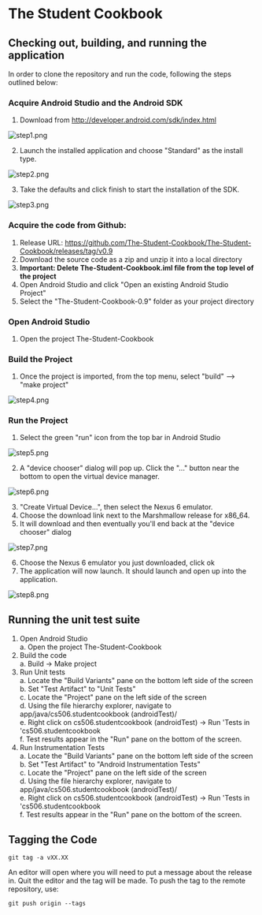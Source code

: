 # The Student Cookbook

## Checking out, building, and running the application

In order to clone the repository and run the code, following the steps outlined below:

### Acquire Android Studio and the Android SDK  
  1. Download from http://developer.android.com/sdk/index.html  
  
  ![step1.png](https://raw.githubusercontent.com/The-Student-Cookbook/The-Student-Cookbook/master/doc-img/step1.png)
  
  2. Launch the installed application and choose "Standard" as the install type.  
  
  ![step2.png](https://raw.githubusercontent.com/The-Student-Cookbook/The-Student-Cookbook/master/doc-img/step2.png)
  
  3. Take the defaults and click finish to start the installation of the SDK.
  
  ![step3.png](https://raw.githubusercontent.com/The-Student-Cookbook/The-Student-Cookbook/master/doc-img/step3.png)
  
### Acquire the code from Github:  
  1. Release URL: https://github.com/The-Student-Cookbook/The-Student-Cookbook/releases/tag/v0.9    
  2. Download the source code as a zip and unzip it into a local directory  
  3. **Important: Delete The-Student-Cookbook.iml file from the top level of the project**  
  4. Open Android Studio and click "Open an existing Android Studio Project"  
  5. Select the "The-Student-Cookbook-0.9" folder as your project directory  

### Open Android Studio  
  1. Open the project The-Student-Cookbook  

### Build the Project
  1. Once the project is imported, from the top menu, select "build" --> "make project"
  
  ![step4.png](https://raw.githubusercontent.com/The-Student-Cookbook/The-Student-Cookbook/master/doc-img/step4.png)
  
### Run the Project
  1. Select the green "run" icon from the top bar in Android Studio
  
  ![step5.png](https://raw.githubusercontent.com/The-Student-Cookbook/The-Student-Cookbook/master/doc-img/step5.png)
  
  2. A "device chooser" dialog will pop up.  Click the "..." button near the bottom to open the virtual device manager.
  
  ![step6.png](https://raw.githubusercontent.com/The-Student-Cookbook/The-Student-Cookbook/master/doc-img/step6.png)
  
  3. "Create Virtual Device...", then select the Nexus 6 emulator.
  4. Choose the download link next to the Marshmallow release for x86_64.  
  5. It will download and then eventually you'll end back at the "device chooser" dialog
  
  ![step7.png](https://raw.githubusercontent.com/The-Student-Cookbook/The-Student-Cookbook/master/doc-img/step7.png)
  
  6. Choose the Nexus 6 emulator you just downloaded, click ok
  7. The application will now launch.  It should launch and open up into the application.
  
  ![step8.png](https://raw.githubusercontent.com/The-Student-Cookbook/The-Student-Cookbook/master/doc-img/step8.png)

## Running the unit test suite

1. Open Android Studio  
  a. Open the project The-Student-Cookbook  
2. Build the code  
  a. Build -> Make project  
3. Run Unit tests  
  a. Locate the "Build Variants" pane on the bottom left side of the screen  
  b. Set "Test Artifact" to "Unit Tests"  
  c. Locate the "Project" pane on the left side of the screen  
  d. Using the file hierarchy explorer, navigate to app/java/cs506.studentcookbook (androidTest)/  
  e. Right click on cs506.studentcookbook (androidTest) -> Run 'Tests in 'cs506.studentcookbook  
  f. Test results appear in the "Run" pane on the bottom of the screen.   
4. Run Instrumentation Tests    
  a. Locate the "Build Variants" pane on the bottom left side of the screen   
  b. Set "Test Artifact" to "Android Instrumentation Tests"  
  c. Locate the "Project" pane on the left side of the screen  
  d. Using the file hierarchy explorer, navigate to app/java/cs506.studentcookbook (androidTest)/  
  e. Right click on cs506.studentcookbook (androidTest) -> Run 'Tests in 'cs506.studentcookbook  
  f. Test results appear in the "Run" pane on the bottom of the screen.  

## Tagging the Code
```
git tag -a vXX.XX
```

An editor will open where you will need to put a message about the release in.
Quit the editor and the tag will be made.
To push the tag to the remote repository, use:
```
git push origin --tags
``` 
